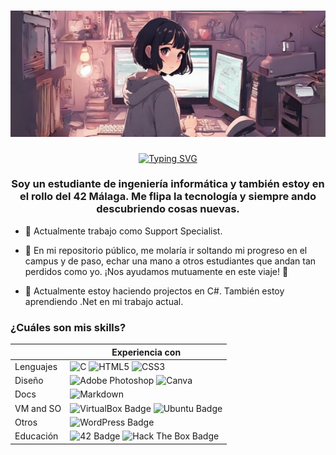 <h1 align="center"><img src="Bannergit.jpg" alt="Profile banner"/></h1>

<p align="center"><a href="https://git.io/typing-svg"><img src="https://readme-typing-svg.demolab.com?font=Raleway&pause=1000&color=F738F6&center=true&vCenter=true&random=false&width=300&lines=Bienvenid%40s+al+Git+de+Undimmer" alt="Typing SVG" /></a></p>

<h3 align="center">Soy un estudiante de ingeniería informática y también estoy en el rollo del 42 Málaga. Me flipa la tecnología y siempre ando descubriendo cosas nuevas. </h3>

- 🔭 Actualmente trabajo como Support Specialist.

- 🤝 En mi repositorio público, me molaría ir soltando mi progreso en el campus y de paso, echar una mano a otros estudiantes que andan tan perdidos como yo. ¡Nos ayudamos mutuamente en este viaje! 🌟

- 🌱 Actualmente estoy haciendo projectos en C#. También estoy aprendiendo .Net en mi trabajo actual.

### ¿Cuáles son mis skills?

|  | Experiencia con |
|-----------------|-------------------|
| Lenguajes       | ![C](https://img.shields.io/badge/c-%2300599C.svg?style=for-the-badge&logo=c&logoColor=white) ![HTML5](https://img.shields.io/badge/html5-%23E34F26.svg?style=for-the-badge&logo=html5&logoColor=white) ![CSS3](https://img.shields.io/badge/css3-%231572B6.svg?style=for-the-badge&logo=css3&logoColor=white) |
| Diseño          | ![Adobe Photoshop](https://img.shields.io/badge/adobe%20photoshop-%2331A8FF.svg?style=for-the-badge&logo=adobe%20photoshop&logoColor=white) ![Canva](https://img.shields.io/badge/Canva-%2300C4CC.svg?style=for-the-badge&logo=Canva&logoColor=white) |
| Docs            | ![Markdown](https://img.shields.io/badge/markdown-%23000000.svg?style=for-the-badge&logo=markdown&logoColor=white) |
| VM and SO       | ![VirtualBox Badge](https://img.shields.io/badge/VirtualBox-183A61?logo=virtualbox&logoColor=fff&style=for-the-badge) ![Ubuntu Badge](https://img.shields.io/badge/Ubuntu-E95420?logo=ubuntu&logoColor=fff&style=for-the-badge) |
| Otros           | ![WordPress Badge](https://img.shields.io/badge/WordPress-21759B?logo=wordpress&logoColor=fff&style=for-the-badge) |
| Educación       | ![42 Badge](https://img.shields.io/badge/42-000?logo=42&logoColor=fff&style=for-the-badge) ![Hack The Box Badge](https://img.shields.io/badge/Hack%20The%20Box-9FEF00?logo=hackthebox&logoColor=000&style=for-the-badge)     |

